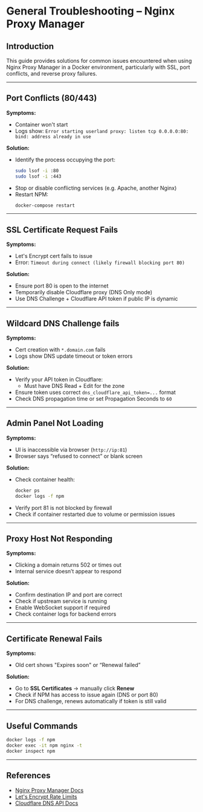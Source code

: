 # General Troubleshooting – Nginx Proxy Manager

## Introduction

This guide provides solutions for common issues encountered when using Nginx Proxy Manager in a Docker environment, particularly with SSL, port conflicts, and reverse proxy failures.

---

## Port Conflicts (80/443)

**Symptoms:**
- Container won't start
- Logs show: `Error starting userland proxy: listen tcp 0.0.0.0:80: bind: address already in use`

**Solution:**
- Identify the process occupying the port:
  ```bash
  sudo lsof -i :80
  sudo lsof -i :443
  ```
- Stop or disable conflicting services (e.g. Apache, another Nginx)
- Restart NPM:
  ```bash
  docker-compose restart
  ```

---

## SSL Certificate Request Fails

**Symptoms:**
- Let's Encrypt cert fails to issue
- Error: `Timeout during connect (likely firewall blocking port 80)`

**Solution:**
- Ensure port 80 is open to the internet
- Temporarily disable Cloudflare proxy (DNS Only mode)
- Use DNS Challenge + Cloudflare API token if public IP is dynamic

---

## Wildcard DNS Challenge fails

**Symptoms:**
- Cert creation with `*.domain.com` fails
- Logs show DNS update timeout or token errors

**Solution:**
- Verify your API token in Cloudflare:
  - Must have DNS Read + Edit for the zone
- Ensure token uses correct `dns_cloudflare_api_token=...` format
- Check DNS propagation time or set Propagation Seconds to `60`

---

## Admin Panel Not Loading

**Symptoms:**
- UI is inaccessible via browser (`http://ip:81`)
- Browser says “refused to connect” or blank screen

**Solution:**
- Check container health:
  ```bash
  docker ps
  docker logs -f npm
  ```
- Verify port 81 is not blocked by firewall
- Check if container restarted due to volume or permission issues

---

## Proxy Host Not Responding

**Symptoms:**
- Clicking a domain returns 502 or times out
- Internal service doesn’t appear to respond

**Solution:**
- Confirm destination IP and port are correct
- Check if upstream service is running
- Enable WebSocket support if required
- Check container logs for backend errors

---

## Certificate Renewal Fails

**Symptoms:**
- Old cert shows "Expires soon" or “Renewal failed”

**Solution:**
- Go to **SSL Certificates** → manually click **Renew**
- Check if NPM has access to issue again (DNS or port 80)
- For DNS challenge, renews automatically if token is still valid

---

## Useful Commands

```bash
docker logs -f npm
docker exec -it npm nginx -t
docker inspect npm
```

---

## References

- [Nginx Proxy Manager Docs](https://nginxproxymanager.com/guide/)
- [Let's Encrypt Rate Limits](https://letsencrypt.org/docs/rate-limits/)
- [Cloudflare DNS API Docs](https://developers.cloudflare.com/api/)
